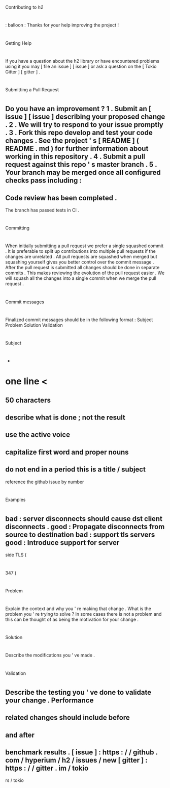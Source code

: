 #
Contributing
to
_h2_
#
:
balloon
:
Thanks
for
your
help
improving
the
project
!
#
#
Getting
Help
#
#
If
you
have
a
question
about
the
h2
library
or
have
encountered
problems
using
it
you
may
[
file
an
issue
]
[
issue
]
or
ask
a
question
on
the
[
Tokio
Gitter
]
[
gitter
]
.
#
#
Submitting
a
Pull
Request
#
#
Do
you
have
an
improvement
?
1
.
Submit
an
[
issue
]
[
issue
]
describing
your
proposed
change
.
2
.
We
will
try
to
respond
to
your
issue
promptly
.
3
.
Fork
this
repo
develop
and
test
your
code
changes
.
See
the
project
'
s
[
README
]
(
README
.
md
)
for
further
information
about
working
in
this
repository
.
4
.
Submit
a
pull
request
against
this
repo
'
s
master
branch
.
5
.
Your
branch
may
be
merged
once
all
configured
checks
pass
including
:
-
Code
review
has
been
completed
.
-
The
branch
has
passed
tests
in
CI
.
#
#
Committing
#
#
When
initially
submitting
a
pull
request
we
prefer
a
single
squashed
commit
.
It
is
preferable
to
split
up
contributions
into
multiple
pull
requests
if
the
changes
are
unrelated
.
All
pull
requests
are
squashed
when
merged
but
squashing
yourself
gives
you
better
control
over
the
commit
message
.
After
the
pull
request
is
submitted
all
changes
should
be
done
in
separate
commits
.
This
makes
reviewing
the
evolution
of
the
pull
request
easier
.
We
will
squash
all
the
changes
into
a
single
commit
when
we
merge
the
pull
request
.
#
#
#
Commit
messages
#
#
#
Finalized
commit
messages
should
be
in
the
following
format
:
Subject
Problem
Solution
Validation
#
#
#
#
Subject
#
#
#
#
-
one
line
<
=
50
characters
-
describe
what
is
done
;
not
the
result
-
use
the
active
voice
-
capitalize
first
word
and
proper
nouns
-
do
not
end
in
a
period
this
is
a
title
/
subject
-
reference
the
github
issue
by
number
#
#
#
#
#
Examples
#
#
#
#
#
bad
:
server
disconnects
should
cause
dst
client
disconnects
.
good
:
Propagate
disconnects
from
source
to
destination
bad
:
support
tls
servers
good
:
Introduce
support
for
server
-
side
TLS
(
#
347
)
#
#
#
#
Problem
#
#
#
#
Explain
the
context
and
why
you
'
re
making
that
change
.
What
is
the
problem
you
'
re
trying
to
solve
?
In
some
cases
there
is
not
a
problem
and
this
can
be
thought
of
as
being
the
motivation
for
your
change
.
#
#
#
#
Solution
#
#
#
#
Describe
the
modifications
you
'
ve
made
.
#
#
#
#
Validation
#
#
#
#
Describe
the
testing
you
'
ve
done
to
validate
your
change
.
Performance
-
related
changes
should
include
before
-
and
after
-
benchmark
results
.
[
issue
]
:
https
:
/
/
github
.
com
/
hyperium
/
h2
/
issues
/
new
[
gitter
]
:
https
:
/
/
gitter
.
im
/
tokio
-
rs
/
tokio
